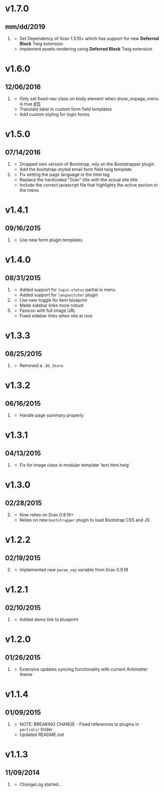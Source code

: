 # v1.7.0
## mm/dd/2019

1. [](#new)
    * Set Dependency of Grav 1.5.10+ which has support for new **Deferred Block** Twig extension
    * Implement assets rendering using **Deferred Block** Twig extension 

# v1.6.0
## 12/06/2016

1. [](#bugfix)
    * Only set fixed-nav class on body element when show_onpage_menu is true [#15](https://github.com/getgrav/grav-theme-bootstrap/pull/15)
    * Translate label in custom form field templates
    * Add custom styling for login forms

# v1.5.0
## 07/14/2016

1. [](#improved)
    * Dropped own version of Bootstrap, rely on the Bootstrapper plugin
    * Add the bootstrap-styled email form field twig template
1. [](#bugfix)
    * Fix setting the page language in the html tag
    * Replace the hardcoded "Grav" title with the actual site title
    * Include the correct javascript file that highlights the active section in the menu

# v1.4.1
## 09/16/2015

1. [](#improved)
    * Use new form plugin templates

# v1.4.0
## 08/31/2015

1. [](#new)
    * Added support for `login-status` partial in menu
    * Added support for `langswitcher` plugin
1. [](#improved)
    * Use new toggle for item blueprint
    * Made sidebar links more robust
1. [](#bugfix)
    * Favicon with full image URL
    * Fixed sidebar links when site at root

# v1.3.3
## 08/25/2015

1. [](#bugfix)
    * Removed a `.DS_Store`

# v1.3.2
## 06/16/2015

1. [](#bugfix)
    * Handle page summary properly

# v1.3.1
## 04/13/2015

1. [](#bugfix)
    * Fix for image class in modular template 'text.html.twig`


# v1.3.0
## 02/28/2015

2. [](#improved)
    * Now relies on Grav 0.9.19+
    * Relies on new `bootstrapper` plugin to load Bootstrap CSS and JS

# v1.2.2
## 02/19/2015

2. [](#improved)
    * Implemented new `param_sep` variable from Grav 0.9.18

# v1.2.1
## 02/10/2015

1. [](#improved)
    * Added demo link to blueprint

# v1.2.0
## 01/26/2015

1. [](#new)
    * Extensive updates syncing functionality with current Antimatter theme

# v1.1.4
## 01/09/2015

1. [](#improved)
    * NOTE: BREAKING CHANGE - Fixed references to plugins in `partials/` folder
    * Updated README.md

# v1.1.3
## 11/09/2014

1. [](#new)
    * ChangeLog started...
